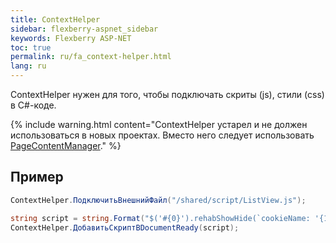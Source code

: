 ```yaml
---
title: ContextHelper
sidebar: flexberry-aspnet_sidebar
keywords: Flexberry ASP-NET
toc: true
permalink: ru/fa_context-helper.html
lang: ru
---
```


ContextHelper нужен для того, чтобы подключать скриты (js), стили (css) в C#-коде.

{% include warning.html content="ContextHelper устарел и не должен использоваться в новых проектах. Вместо него следует использовать [PageContentManager](fa_page-content-manager.html)." %}

## Пример

```csharp
ContextHelper.ПодключитьВнешнийФайл("/shared/script/ListView.js");

string script = string.Format("$('#{0}').rehabShowHide(`cookieName: '{1}'`);", ClientID, CookieName);
ContextHelper.ДобавитьСкриптВDocumentReady(script);
```
